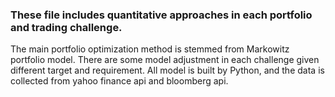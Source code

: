 ### These file includes quantitative approaches in each portfolio and trading challenge. 
The main portfolio optimization method is stemmed from Markowitz portfolio model.
There are some model adjustment in each challenge given different target and requirement. 
All model is built by Python, and the data is collected from yahoo finance api and bloomberg api.
